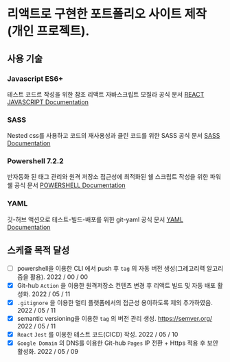 # 리액트로 구현한 포트폴리오 사이트 제작 (개인 프로젝트).

## 사용 기술

### Javascript ES6+

테스트 코드르 작성을 위한 참조 리액트 자바스크립트 모질라 공식 문서 [REACT JAVASCRIPT Documentation](https://developer.mozilla.org/ko/docs/Learn/Tools_and_testing/Client-side_JavaScript_frameworks/React_getting_started)

### SASS

Nested css를 사용하고 코드의 재사용성과 클린 코드를 위한 SASS 공식 문서 [SASS Documentation](https://sass-lang.com/documentation)

### Powershell 7.2.2

반자동화 된 태그 관리와 원격 저장소 접근성에 최적화된 쉘 스크립트 작성을 위한 파워쉘 공식 문서 [POWERSHELL Documentation](https://docs.microsoft.com/en-us/powershell/scripting/install/installing-powershell-on-windows?view=powershell-7.2)

### YAML

깃-허브 액션으로 테스트-빌드-배포를 위한 git-yaml 공식 문서 [YAML Documentation](https://docs.github.com/en/actions/quickstart)

## 스케쥴 목적 달성 

- [ ] powershell을 이용한 CLI 에서 push 후 `tag` 의 자동 버전 생성(그레고리력 알고리즘을 활용). 2022 / 00 / 00
- [x] Git-hub `Action` 을 이용한 원격저장소 컨텐츠 변경 후 리액트 빌드 및 자동 배포 활성화. 2022 / 05 / 11 
- [x] `.gitignore` 을 이용한 멀티 플랫폼에서의 접근성 용이하도록 제외 추가하였음.  2022 / 05 / 11
- [x] semantic versioning을 이용한 `tag` 의 버전 관리 생성. https://semver.org/ 2022 / 05 / 11
- [x] `React` `Jest` 를 이용한 테스트 코드(CICD) 작성. 2022 / 05 / 10
- [x] `Google Domain` 의 DNS를 이용한 Git-hub `Pages` IP 전환 + Https 적용 후 보안 활성화. 2022 / 05 / 09
